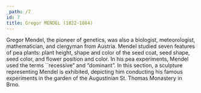 ```yaml
---
_path: /7
id: 7
title: Gregor MENDEL (1822-1884)
---
```


Gregor Mendel, the pioneer of genetics, was also a biologist, meteorologist, mathematician, and clergyman from Austria. Mendel studied seven features of pea plants: plant height, shape and color of the seed coat, seed shape, seed color, and flower position and color. In his pea experiments, Mendel used the terms ``recessive” and “dominant”. In this section, a sculpture representing Mendel is exhibited, depicting him conducting his famous experiments in the garden of the Augustinian St. Thomas Monastery in Brno.